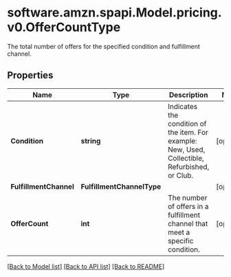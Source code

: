 # software.amzn.spapi.Model.pricing.v0.OfferCountType
The total number of offers for the specified condition and fulfillment channel.

## Properties

Name | Type | Description | Notes
------------ | ------------- | ------------- | -------------
**Condition** | **string** | Indicates the condition of the item. For example: New, Used, Collectible, Refurbished, or Club. | [optional] 
**FulfillmentChannel** | **FulfillmentChannelType** |  | [optional] 
**OfferCount** | **int** | The number of offers in a fulfillment channel that meet a specific condition. | [optional] 

[[Back to Model list]](../README.md#documentation-for-models) [[Back to API list]](../README.md#documentation-for-api-endpoints) [[Back to README]](../README.md)

